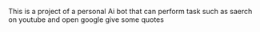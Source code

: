 This is a project of a personal Ai bot that can perform task such as saerch on youtube and open google give some quotes
